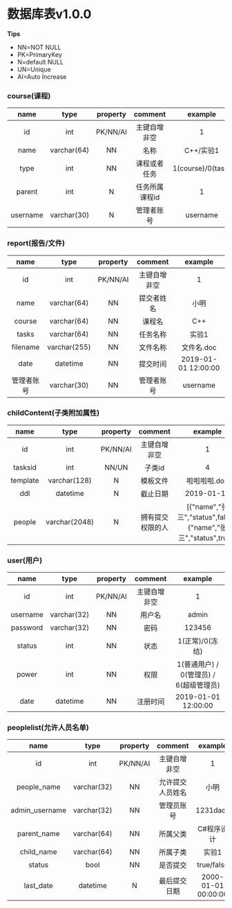 # 数据库表v1.0.0
**Tips**
* NN=NOT NULL
* PK=PrimaryKey
* N=default NULL
* UN=Unique
* AI=Auto Increase
### course(课程)

|   name   |    type     | property |    comment     |      example      |
| :------: | :---------: | :------: | :------------: | :---------------: |
|    id    |     int     | PK/NN/AI |  主键自增非空  |         1         |
|   name   | varchar(64) |    NN    |      名称      |     C++/实验1     |
|   type   |     int     |    NN    |  课程或者任务  | 1(course)/0(task) |
|  parent  |     int     |    N     | 任务所属课程id |         1         |
| username | varchar(30) |    N     |   管理者账号   |     username      |

### report(报告/文件)

|    name    |     type     | property |   comment    |       example       |
| :--------: | :----------: | :------: | :----------: | :-----------------: |
|     id     |     int      | PK/NN/AI | 主键自增非空 |          1          |
|    name    | varchar(64)  |    NN    |  提交者姓名  |        小明         |
|   course   | varchar(64)  |    NN    |    课程名    |         C++         |
|   tasks    | varchar(64)  |    NN    |   任务名称   |        实验1        |
|  filename  | varchar(255) |    NN    |   文件名称   |     文件名.doc      |
|    date    |   datetime   |    NN    |   提交时间   | 2019-01-01 12:00:00 |
| 管理者账号 | varchar(30)  |    NN    |  管理者账号  |      username       |

### childContent(子类附加属性)

|   name   |     type      | property |     comment      |                            example                             |
| :------: | :-----------: | :------: | :--------------: | :------------------------------------------------------------: |
|    id    |      int      | PK/NN/AI |   主键自增非空   |                               1                                |
| tasksid  |      int      |  NN/UN   |      子类id      |                               4                                |
| template | varchar(128)  |    N     |     模板文件     |                          啦啦啦啦.doc                          |
|   ddl    |   datetime    |    N     |     截止日期     |                           2019-01-10                           |
|  people  | varchar(2048) |    N     | 拥有提交权限的人 | [{"name","张三","status",false},{"name","张三","status",true}] |


### user(用户)

|   name   |    type     | property |   comment    |                 example                 |
| :------: | :---------: | :------: | :----------: | :-------------------------------------: |
|    id    |     int     | PK/NN/AI | 主键自增非空 |                    1                    |
| username | varchar(32) |    NN    |    用户名    |                  admin                  |
| password | varchar(32) |    NN    |     密码     |                 123456                  |
|  status  |     int     |    NN    |     状态     |             1(正常)/0(冻结)             |
|  power   |     int     |    NN    |     权限     | 1(普通用户) / 0(管理员) / 6(超级管理员) |
|   date   |  datetime   |    NN    |   注册时间   |           2019-01-01 12:00:00           |

### peoplelist(允许人员名单)

|      name      |    type     | property |     comment      |       example       |
| :------------: | :---------: | :------: | :--------------: | :-----------------: |
|       id       |     int     | PK/NN/AI |   主键自增非空   |          1          |
|  people_name   | varchar(32) |    NN    | 允许提交人员姓名 |        小明         |
| admin_username | varchar(32) |    NN    |    管理员账号    |      1231dads       |
|  parent_name   | varchar(64) |    NN    |     所属父类     |     C#程序设计      |
|   child_name   | varchar(64) |    NN    |     所属子类     |        实验1        |
|     status     |    bool     |    NN    |     是否提交     |     true/false      |
|   last_date    |  datetime   |    N    |   最后提交日期   | 2000-01-01 00:00:00 |

